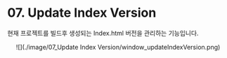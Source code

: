 # 07. Update Index Version  
현재 프로젝트를 빌드후 생성되는 Index.html 버전을 관리하는 기능입니다.

<center>
![](./image/07_Update Index Version/window_updateIndexVersion.png)
</center>